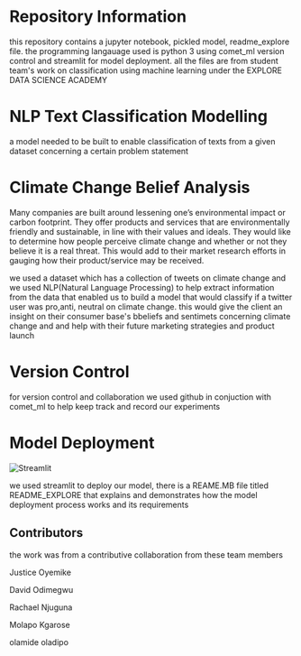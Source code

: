 # Repository Information

this repository contains a jupyter notebook, pickled model, readme_explore file. the programming langauage used is python 3 using comet_ml version control
and streamlit for model deployment. all the files are from student team's work on classification using machine learning under the EXPLORE DATA SCIENCE ACADEMY 

# NLP Text Classification Modelling

a model needed to be built to enable classification of texts from a given dataset concerning a certain problem statement 

# Climate Change Belief Analysis 

Many companies are built around lessening one’s environmental impact or carbon footprint. They offer products and services that are environmentally friendly and sustainable, 
in line with their values and ideals. 
They would like to determine how people perceive climate change and whether or not they believe it is a real threat.
This would add to their market research efforts in gauging how their product/service may be received.

we  used a dataset which has a collection of tweets on climate change and we used NLP(Natural Language Processing) to help extract information from the data
that enabled us to build a model that would classify if a twitter user was pro,anti, neutral on climate change.
this would give the client an insight on their consumer base's bbeliefs and sentimets concerning climate change and 
and help with their future marketing strategies and product launch

# Version Control
for version control and collaboration we used github in conjuction with comet_ml to help keep track and record our experiments

# Model Deployment

![Streamlit](resources/imgs/streamlit.png)

we used streamlit to deploy our model, there is a REAME.MB file titled README_EXPLORE that explains and demonstrates how the model
deployment process works and its requirements
 
 ## Contributors
the work was from a contributive collaboration from these team members

Justice Oyemike

David Odimegwu

Rachael Njuguna

Molapo Kgarose

olamide oladipo

